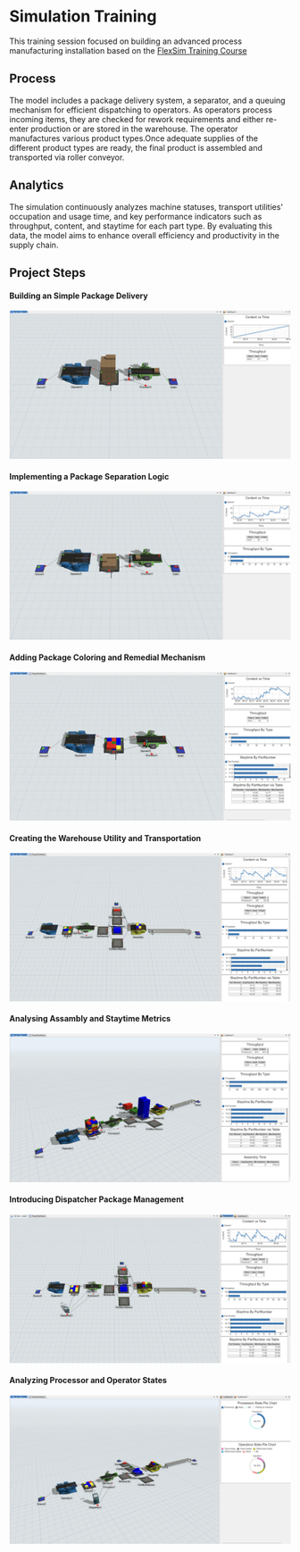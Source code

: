 # Simulation Training

This training session focused on building an advanced process manufacturing installation based on the [FlexSim Training Course](https://youtu.be/dLj4BG_Di1w)

## Process

The model includes a package delivery system, a separator, and a queuing mechanism for efficient dispatching to operators. As operators process incoming items, they are checked for rework requirements and either re-enter production or are stored in the warehouse. The operator manufactures various product types.Once adequate supplies of the different product types are ready, the final product is assembled and transported via roller conveyor.

## Analytics

The simulation continuously analyzes machine statuses, transport utilities' occupation and usage time, and key performance indicators such as throughput, content, and staytime for each part type. By evaluating this data, the model aims to enhance overall efficiency and productivity in the supply chain.

## Project Steps

#### Building an Simple Package Delivery

![Simulation Training 1](/img/simulation-training-1.png)

#### Implementing a Package Separation Logic

![Simulation Training 1](/img/simulation-training-2.png)

#### Adding Package Coloring and Remedial Mechanism

![Simulation Training 1](/img/simulation-training-3.png)

#### Creating the Warehouse Utility and Transportation

![Simulation Training 1](/img/simulation-training-4.1.png)

#### Analysing Assambly and Staytime Metrics

![Simulation Training 1](/img/simulation-training-4.2.png)

#### Introducing Dispatcher Package Management

![Simulation Training 1](/img/simulation-training-5.1.png)

#### Analyzing Processor and Operator States

![Simulation Training 1](/img/simulation-training-5.2.png)
